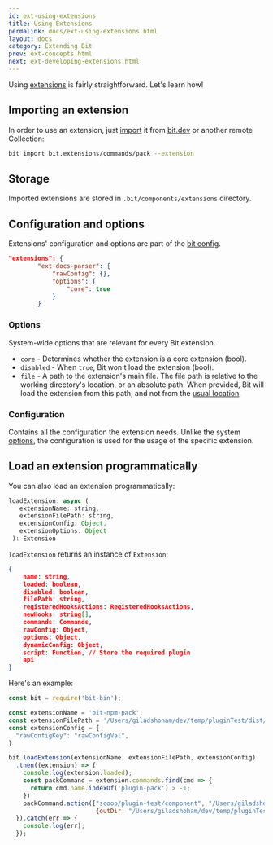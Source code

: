 ```yaml
---
id: ext-using-extensions
title: Using Extensions
permalink: docs/ext-using-extensions.html
layout: docs
category: Extending Bit
prev: ext-concepts.html
next: ext-developing-extensions.html
---
```


Using [extensions](/docs/ext-concepts.html) is fairly straightforward. Let's learn how!

## Importing an extension

In order to use an extension, just [import](/docs/cli-import.html#import-an-extension) it from [bit.dev](https://bit.dev/) or another remote Collection:

```bash
bit import bit.extensions/commands/pack --extension
```

## Storage

Imported extensions are stored in `.bit/components/extensions` directory.

## Configuration and options

Extensions' configuration and options are part of the [bit config](/docs/conf-bit-json.html#extensions--object).

```json
"extensions": {
        "ext-docs-parser": {
            "rawConfig": {},
            "options": {
                "core": true
            }
        }
```

### Options

System-wide options that are relevant for every Bit extension.

* `core` - Determines whether the extension is a core extension (bool).
* `disabled` - When `true`, Bit won't load the extension (bool).
* `file` - A path to the extension's main file. The file path is relative to the working directory's location, or an absolute path. When provided, Bit will load the extension from this path, and not from the [usual location](#storage).

### Configuration

Contains all the configuration the extension needs. Unlike the system [options](#options), the configuration is used for the usage of the specific extension.

## Load an extension programmatically

You can also load an extension programmatically:

```js
loadExtension: async (
   extensionName: string,
   extensionFilePath: string,
   extensionConfig: Object,
   extensionOptions: Object
 ): Extension
```

`loadExtension` returns an instance of `Extension`:

```json
{
    name: string,
    loaded: boolean,
    disabled: boolean,
    filePath: string,
    registeredHooksActions: RegisteredHooksActions,
    newHooks: string[],
    commands: Commands,
    rawConfig: Object,
    options: Object,
    dynamicConfig: Object,
    script: Function, // Store the required plugin
    api
}
```

Here's an example:

```js
const bit = require('bit-bin');

const extensionName = 'bit-npm-pack';
const extensionFilePath = '/Users/giladshoham/dev/temp/pluginTest/dist/bit-pack';
const extensionConfig = {
  "rawConfigKey": "rawConfigVal",
}

bit.loadExtension(extensionName, extensionFilePath, extensionConfig)
  .then((extension) => {
    console.log(extension.loaded);
    const packCommand = extension.commands.find(cmd => {
      return cmd.name.indexOf('plugin-pack') > -1;
    })
    packCommand.action(["scoop/plugin-test/component", "/Users/giladshoham/dev/temp/pluginTest/scoop"], 
                        {outDir: "/Users/giladshoham/dev/temp/pluginTest"})
  }).catch(err => {
    console.log(err);
  });
```
